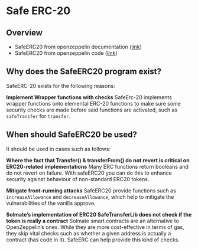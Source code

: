 # Safe ERC-20

## Overview
- SafeERC20 from openzeppelin documentation ([link](https://docs.openzeppelin.com/contracts/2.x/api/token/erc20#SafeERC20))
- SafeERC20 from openzeppelin code ([link](https://github.com/OpenZeppelin/openzeppelin-contracts/blob/master/contracts/token/ERC20/utils/SafeERC20.sol))

## Why does the SafeERC20 program exist?

SafeERC-20 exists for the following reasons:

**Implement Wrapper functions with checks** 
SafeErc-20 implements wrapper functions onto elemental ERC-20 functions to make sure some security checks are made before said functions are activated, such as `safeTransfer` for `transfer`.

## When should SafeERC20 be used?
It should be used in cases such as follows:

**Where the fact that Transfer() & transferFrom() do not revert is critical on ERC20-related implementations**
Many ERC functions return booleans and do not revert on failure. With safeERC20 you can do this to enhance security against behaviour of non-standard ERC20 tokens.

**Mitigate front-running attacks**
SafeERC20 provide functions such as `increaseAllowance` and `decreaseAllowance`, which help to mitigate the vulnerabilities of the vanilla approve.

**Solmate’s implementation of ERC20 SafeTransferLib does not check if the token is really a contract**
Solmate smart contracts are an alternative to OpenZeppelin’s ones. While they are more cost-effective in terms of gas, they skip vital checks such as whether a given address is actually a contract (has code in it). SafeERC can help provide this kind of checks.